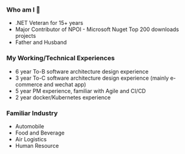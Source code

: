 ### Who am I 👋
- .NET Veteran for 15+ years
- Major Contributor of NPOI - Microsoft Nuget Top 200 downloads projects
- Father and Husband

### My Working/Technical Experiences
- 6 year To-B software architecture design experience
- 3 year To-C software architecture design experience (mainly e-commerce and wechat app)
- 5 year PM experience, familiar with Agile and CI/CD
- 2 year docker/Kubernetes experience

### Familiar Industry 
- Automobile 
- Food and Beverage
- Air Logistics
- Human Resource

